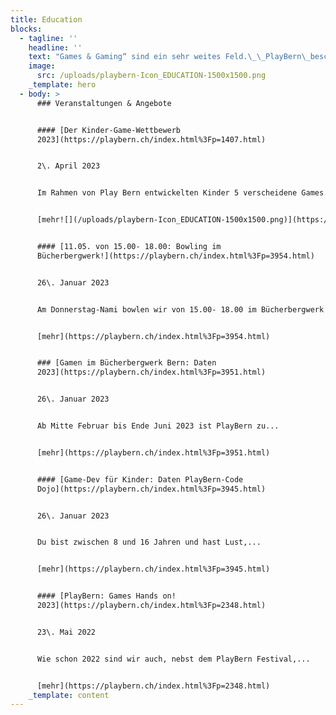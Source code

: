 ```yaml
---
title: Education
blocks:
  - tagline: ''
    headline: ''
    text: "Games & Gaming“ sind ein sehr weites Feld.\_\_PlayBern\_beschäftigt sich ganzjährig und generationenübergreifend mit Gaming-Themen.\_ Wir veranstalten das ganze Jahr über Talks, Workshops oder Gaming-Nachmittage in Kooperation mit der\_[Erupt Gamelounge](http://erupt.ch/),\_[Bibliotheken Bern](https://www.kob.ch/)\_und anderen Veranstalter:innen. Manche Veranstaltungen sind auch über den\_[Fäger](https://www.faeger.ch/de/programm-4.html?faeger_filter_fulltext=playbern\\&faeger_filter_free_places=0\\&faeger_filter_age_range=\\&faeger_filter_period_range=\\&faeger_filter_period=\\&faeger_filter_weekend=\\&faeger_filter_duration=\\&faeger_filter_wheater_independent=1\\&faeger_filter_free_events=0\\&faeger_filter_culture_discount=0\\&filter_submit=1)\_ausgeschreiben.\n\nNatürlich finden auch entsprechende Anlässe auch während dem Festival statt!\n"
    image:
      src: /uploads/playbern-Icon_EDUCATION-1500x1500.png
    _template: hero
  - body: >
      ### Veranstaltungen & Angebote


      #### [Der Kinder-Game-Wettbewerb
      2023](https://playbern.ch/index.html%3Fp=1407.html)


      2\. April 2023


      Im Rahmen von Play Bern entwickelten Kinder 5 verscheidene Games....


      [mehr![](/uploads/playbern-Icon_EDUCATION-1500x1500.png)](https://playbern.ch/index.html%3Fp=1407.html)


      #### [11.05. von 15.00- 18.00: Bowling im
      Bücherbergwerk!](https://playbern.ch/index.html%3Fp=3954.html)


      26\. Januar 2023


      Am Donnerstag-Nami bowlen wir von 15.00- 18.00 im Bücherbergwerk auf...


      [mehr](https://playbern.ch/index.html%3Fp=3954.html)


      ### [Gamen im Bücherbergwerk Bern: Daten
      2023](https://playbern.ch/index.html%3Fp=3951.html)


      26\. Januar 2023


      Ab Mitte Februar bis Ende Juni 2023 ist PlayBern zu...


      [mehr](https://playbern.ch/index.html%3Fp=3951.html)


      #### [Game-Dev für Kinder: Daten PlayBern-Code
      Dojo](https://playbern.ch/index.html%3Fp=3945.html)


      26\. Januar 2023


      Du bist zwischen 8 und 16 Jahren und hast Lust,...


      [mehr](https://playbern.ch/index.html%3Fp=3945.html)


      #### [PlayBern: Games Hands on!
      2023](https://playbern.ch/index.html%3Fp=2348.html)


      23\. Mai 2022


      Wie schon 2022 sind wir auch, nebst dem PlayBern Festival,...


      [mehr](https://playbern.ch/index.html%3Fp=2348.html)
    _template: content
---
```








